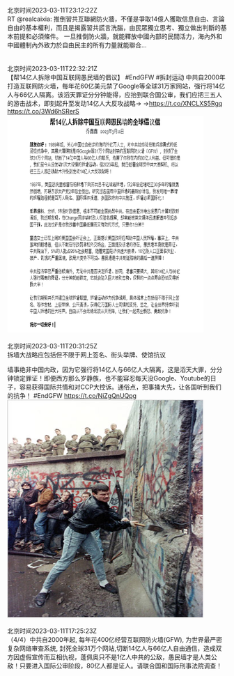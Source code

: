 北京时间2023-03-11T23:12:22Z<br>RT @realcaixia: 推倒習共互聯網防火牆，不僅是爭取14億人獲取信息自由、言論自由的基本權利，而且是揭露習共謊言洗腦，由民眾獨立思考、獨立做出判斷的基本前提和必須條件。
一旦推倒防火牆，就能釋放中國內部的民間活力，海內外和中國體制內外致力於自由民主的所有力量就能聯合…<br><br><br>北京时间2023-03-11T22:32:21Z<br>【帮14亿人拆除中国互联网愚民墙的倡议】
#EndGFW #拆封运动
中共自2000年打造互联网防火墙，每年花60亿美元禁了Google等全球31万家网站，强行将14亿人与66亿人隔离。该滔天罪证分分钟能得，应抬到联合国公审，我们应把三五人的游击战术，即刻起升至发动14亿人大反攻战略→ →https://t.co/XNCLXS5Rgq https://t.co/3Wd6hSRerS<br><img src='/temp/image/2023/w-Month-3/1634562913649438720_0.jpg' width='450' height='500'><br><br>北京时间2023-03-11T20:31:25Z<br>拆墙大战略应包括但不限于网上签名、街头举牌、使馆抗议

墙事绝非中国内政，因为它强行将14亿人与66亿人大隔离，这是滔天大罪，分分钟锁定罪证！即便西方那么岁静族，也不能容忍每天没Google、Youtube的日子，容易获得国际共情和对CCP大控诉。通俗点，把事捅大先，让各国听到我们的抗争！ #EndGFW https://t.co/NiZgQnUQpg<br><img src='/temp/image/2023/w-Month-3/1634532479544754179_0.jpg' width='450' height='500'><br><br>北京时间2023-03-11T17:25:23Z<br>（4/4）中共自2000年起, 每年花400亿经营互联网防火墙(GFW), 为世界最严密复杂网络审查系统, 封死全球31万个网站,切断14亿人与66亿人自由通信，造成双方因虚假宣传而互相仇视，蓬佩奥只不是1亿人中共的公敌，愚民墙才是人类公敌！只要进入国际公审阶段，80亿人都是证人。请联合国和国际刑事法院调查！<br><br><br>